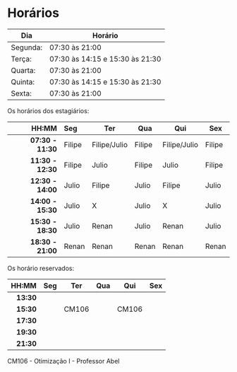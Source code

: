# Horários

Dia      | Horário
-------- | -------
Segunda: | 07:30 às 21:00
Terça:   | 07:30 às 14:15 e 15:30 às 21:30
Quarta:  | 07:30 às 21:00
Quinta:  | 07:30 às 14:15 e 15:30 às 21:30
Sexta:   | 07:30 às 21:00

Os horários dos estagiários:


HH:MM | Seg | Ter | Qua | Qui | Sex
--: | :--- | --- | --- | --- | ---
**07:30 - 11:30** |  Filipe  |  Filipe/Julio  |  Filipe  | Filipe/Julio | Filipe  
**11:30 - 12:30** | Filipe | Julio | Filipe | Julio | Filipe
**12:30 - 14:00** | Julio | Filipe | Julio | Filipe | Julio
**14:00 - 15:30** | Julio |    X     | Julio |    X     | Julio   
**15:30 - 18:30** | Julio | Renan | Julio | Renan | Julio    
**18:30 - 21:00** | Renan | Renan | Renan | Renan | Renan

Os horário reservados:

 HH:MM     |  Seg  |  Ter  |  Qua  |  Qui  | Sex
  --:      | :---  |  ---  |  ---  |  ---  | ---
 **13:30** |       |       |       |       |
 **15:30** |       | CM106 |       | CM106 |  
 **17:30** |       |       |       |       |
 **19:30** |       |       |       |       |
 **21:30** |       |       |       |       |

CM106 - Otimização I - Professor Abel

